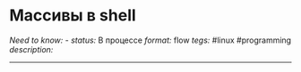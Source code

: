 # Массивы в shell
*Need to know:* -
*status:* В процессе
*format:* flow
*tegs:* #linux #programming
*description:*

---